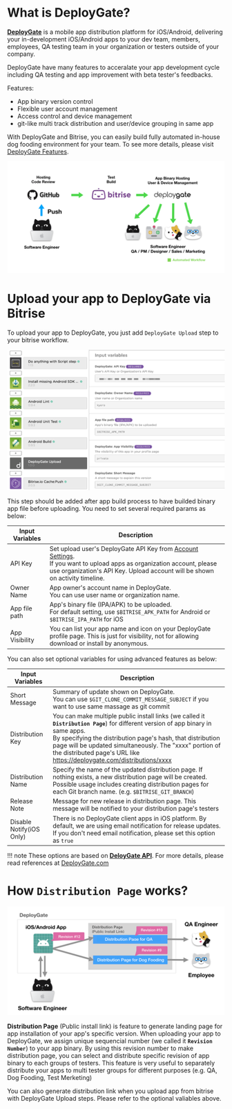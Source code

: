 # What is DeployGate?

**[DeployGate](https://deploygate.com?locale=en)** is a mobile app distribution platform for  iOS/Android, delivering your in-development iOS/Android apps to your dev team, members, employees, QA testing team in your organization or testers outside of your company. 

DeployGate have many features to acceralate your app development cycle including QA testing and app improvement with beta tester's feedbacks.

Features: 
- App binary version control
- Flexible user account management
- Access control and device management
- git-like multi track distribution and user/device grouping in same app

With DeployGate and Bitrise, you can easily build fully automated in-house dog fooding environment for your team. To see more details, please visit [DeployGate Features](https://deploygate.com/features?locale=en).

![Automated app distribution workflow](/img/tutorials/deploy/deploygate/flow.png)

# Upload your app to DeployGate via Bitrise

To upload your app to DeployGate, you just add `DeployGate Upload` step to your bitrise workflow.

![DeployGate Workflow Step](/img/tutorials/deploy/deploygate/step.png)

This step should be added after app build process to have builded binary app file before uploading.
You need to set several required params as below:

| Input Variables | Description |
|-|-|
|API Key| Set upload user's DeployGate API Key from [Account Settings](https://deploygate.com/settings). <br>If you want to upload apps as organization account, please use organization's API Key. Upload account will be shown on activity timeline.|
|Owner Name|App owner's account name in DeployGate. <br> You can use user name or organization name. |
|App file path| App's binary file (IPA/APK) to be uploaded.<br>For default setting, use `$BITRISE_APK_PATH` for Android or `$BITRISE_IPA_PATH` for iOS|
|App Visibility| You can list your app name and icon on your DeployGate profile page. This is just for visibility, not for allowing download or install by anonymous. |

You can also set optional variables for using advanced features as below:


| Input Variables | Description |
|-|-|
|Short Message|Summary of update shown on DeployGate.<br>You can use `$GIT_CLONE_COMMIT_MESSAGE_SUBJECT` if you want to use same massage as git commit|
|Distribution Key|You can make multiple public install links (we called it **`Distribution Page`**) for different version of app binary in same apps. <br>By specifying the distribution page's hash, that distribution page will be updated simultaneously. The "xxxx" portion of the distributed page's URL like https://deploygate.com/distributions/xxxx|
|Distribution Name|Specify the name of the updated distribution page. If nothing exists, a new distribution page will be created. Possible usage includes creating distribution pages for each Git branch name. (e.g. `$BITRISE_GIT_BRANCH`)|
|Release Note|Message for new release in distribution page. This message will be notified to your distribution page's testers|
|Disable Notify(iOS Only)|There is no DeployGate client apps in iOS platform. By default, we are using email notification for release updates. If you don't need email notification, please set this option as `true`|

!!! note
    These options are based on **[DeloyGate API](https://docs.deploygate.com/reference)**. For more details, please read references at [DeployGate.com](https://deploygate.com?locale=en)

# How `Distribution Page` works?

![Distribution Page](/img/tutorials/deploy/deploygate/distribution_page.png)

**Distribution Page** (Public install link) is feature to generate landing page for app installation of your app's specific version.  When uploading your app to DeployGate, we assign unique sequencial number (we called it **`Revision Number`**) to your app binary. By using this revision number to make distribution page, you can select and distribute specific revision of app binary to each groups of testers.
This feature is very useful to separately distribute your apps to multi tester groups for different purposes (e.g. QA, Dog Fooding, Test Merketing)

You can also generate distribution link when you upload app from bitrise with DeployGate Upload steps. Please refer to the optional valiables above.
